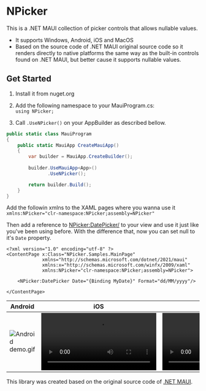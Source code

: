 # NPicker
This is a .NET MAUI collection of picker controls that allows nullable values.
- It supports Windows, Android, iOS and MacOS
- Based on the source code of .NET MAUI original source code so it renders directly to native platforms the same way as the built-in controls found on .NET MAUI, but better cause it supports nullable values.



## Get Started

1) Install it from nuget.org [](https://www.nuget.org/packages/NPicker)


2) Add the following namespace to your MauiProgram.cs:  
```using NPicker;```

3) Call `.UseNPicker()` on your AppBuilder as described bellow.
```csharp
public static class MauiProgram
{
    public static MauiApp CreateMauiApp()
    {
        var builder = MauiApp.CreateBuilder();
            
        builder.UseMauiApp<App>()
               .UseNPicker();

        return builder.Build();
    }
}
```

Add the followin xmlns to the XAML pages where you wanna use it
``xmlns:NPicker="clr-namespace:NPicker;assembly=NPicker"``

Then add a reference to <NPicker:DatePicker/> to your view and use it just like you've been using before. With the difference that, now you can set null to it's `Date` property.
```xmls
<?xml version="1.0" encoding="utf-8" ?>
<ContentPage x:Class="NPicker.Samples.MainPage"
             xmlns="http://schemas.microsoft.com/dotnet/2021/maui"
             xmlns:x="http://schemas.microsoft.com/winfx/2009/xaml"
             xmlns:NPicker="clr-namespace:NPicker;assembly=NPicker">

    <NPicker:DatePicker Date="{Binding MyDate}" Format="dd/MM/yyyy"/>

</ContentPage>
```
| Android  | iOS | Windows |
| ------------- | ------------- | ------------- |
| <img src="Docs/Android.gif" alt="Android demo.gif">  | <video width="300px" src="https://github.com/user-attachments/assets/224ed475-d357-48de-9b54-8ad0a91fc299" alt="iOS demo">  | <video src="https://private-user-images.githubusercontent.com/12549812/375948554-987dd0cd-8eb5-49d4-9936-5d123974cafb.mp4" alt="Windows.gif">  |


This library was created based on the original source code of [.NET MAUI](https://github.com/dotnet/maui).
